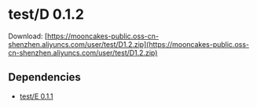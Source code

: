 # test/D 0.1.2

Download: [https://mooncakes-public.oss-cn-shenzhen.aliyuncs.com/user/test/D1.2.zip](https://mooncakes-public.oss-cn-shenzhen.aliyuncs.com/user/test/D1.2.zip)

## Dependencies

* [test/E 0.1.1](/option/test/E/0.1.1/index.md)
